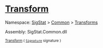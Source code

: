 # [Transform](./Binarization-100663642.md)

Namespace: [SigStat]() > [Common](./../../README.md) > [Transforms](./../README.md)

Assembly: SigStat.Common.dll

<sub>[Transform](./Binarization-100663642.md) ( [`Signature`](./../../Signature.md) signature )         <div style = "text-align: right" ></div></sub>

